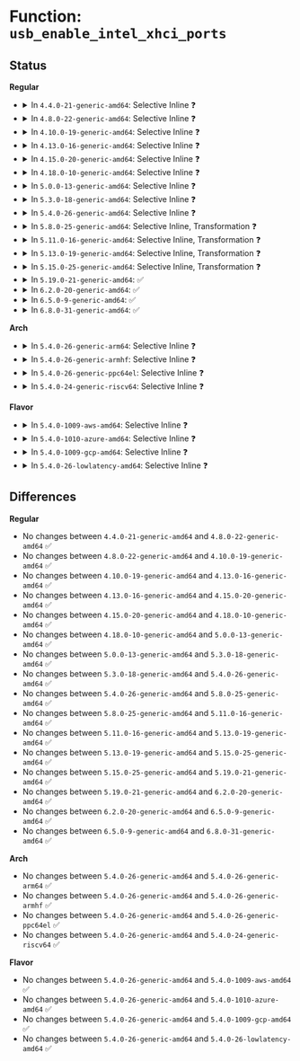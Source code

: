 # Function: <code>usb_enable_intel_xhci_ports</code>

## Status
<b>Regular</b>
<ul>
<li>
<details>
<summary>In <code>4.4.0-21-generic-amd64</code>: Selective Inline ❓</summary>

```c
void usb_enable_intel_xhci_ports(struct pci_dev * xhci_pdev)
```

```json
{
  "name": "usb_enable_intel_xhci_ports",
  "collision_type": "Unique Global",
  "inline_type": "Selective",
  "funcs": [
    {
      "addr": 18446744071585334816,
      "name": "usb_enable_intel_xhci_ports",
      "external": true,
      "loc": "drivers/usb/host/pci-quirks.c:867",
      "file": "drivers/usb/host/pci-quirks.c",
      "inline": "not declared, inlined",
      "caller_inline": [],
      "caller_func": [
        "drivers/usb/host/xhci-pci.c:xhci_pci_resume"
      ]
    }
  ],
  "symbols": [
    {
      "addr": 18446744071585334816,
      "name": "usb_enable_intel_xhci_ports",
      "section": ".text",
      "bind": "STB_GLOBAL",
      "size": 422
    }
  ]
}
```
</details>
</li>
<li>
<details>
<summary>In <code>4.8.0-22-generic-amd64</code>: Selective Inline ❓</summary>

```c
void usb_enable_intel_xhci_ports(struct pci_dev * xhci_pdev)
```

```json
{
  "name": "usb_enable_intel_xhci_ports",
  "collision_type": "Unique Global",
  "inline_type": "Selective",
  "funcs": [
    {
      "addr": 18446744071585731168,
      "name": "usb_enable_intel_xhci_ports",
      "external": true,
      "loc": "drivers/usb/host/pci-quirks.c:867",
      "file": "drivers/usb/host/pci-quirks.c",
      "inline": "not declared, inlined",
      "caller_inline": [],
      "caller_func": [
        "drivers/usb/host/xhci-pci.c:xhci_pci_resume"
      ]
    }
  ],
  "symbols": [
    {
      "addr": 18446744071585731168,
      "name": "usb_enable_intel_xhci_ports",
      "section": ".text",
      "bind": "STB_GLOBAL",
      "size": 422
    }
  ]
}
```
</details>
</li>
<li>
<details>
<summary>In <code>4.10.0-19-generic-amd64</code>: Selective Inline ❓</summary>

```c
void usb_enable_intel_xhci_ports(struct pci_dev * xhci_pdev)
```

```json
{
  "name": "usb_enable_intel_xhci_ports",
  "collision_type": "Unique Global",
  "inline_type": "Selective",
  "funcs": [
    {
      "addr": 18446744071585919760,
      "name": "usb_enable_intel_xhci_ports",
      "external": true,
      "loc": "drivers/usb/host/pci-quirks.c:866",
      "file": "drivers/usb/host/pci-quirks.c",
      "inline": "not declared, inlined",
      "caller_inline": [],
      "caller_func": [
        "drivers/usb/host/xhci-pci.c:xhci_pci_resume"
      ]
    }
  ],
  "symbols": [
    {
      "addr": 18446744071585919760,
      "name": "usb_enable_intel_xhci_ports",
      "section": ".text",
      "bind": "STB_GLOBAL",
      "size": 422
    }
  ]
}
```
</details>
</li>
<li>
<details>
<summary>In <code>4.13.0-16-generic-amd64</code>: Selective Inline ❓</summary>

```c
void usb_enable_intel_xhci_ports(struct pci_dev * xhci_pdev)
```

```json
{
  "name": "usb_enable_intel_xhci_ports",
  "collision_type": "Unique Global",
  "inline_type": "Selective",
  "funcs": [
    {
      "addr": 18446744071586004000,
      "name": "usb_enable_intel_xhci_ports",
      "external": true,
      "loc": "drivers/usb/host/pci-quirks.c:928",
      "file": "drivers/usb/host/pci-quirks.c",
      "inline": "not declared, inlined",
      "caller_inline": [],
      "caller_func": [
        "drivers/usb/host/xhci-pci.c:xhci_pci_resume"
      ]
    }
  ],
  "symbols": [
    {
      "addr": 18446744071586004000,
      "name": "usb_enable_intel_xhci_ports",
      "section": ".text",
      "bind": "STB_GLOBAL",
      "size": 380
    }
  ]
}
```
</details>
</li>
<li>
<details>
<summary>In <code>4.15.0-20-generic-amd64</code>: Selective Inline ❓</summary>

```c
void usb_enable_intel_xhci_ports(struct pci_dev * xhci_pdev)
```

```json
{
  "name": "usb_enable_intel_xhci_ports",
  "collision_type": "Unique Global",
  "inline_type": "Selective",
  "funcs": [
    {
      "addr": 18446744071586448144,
      "name": "usb_enable_intel_xhci_ports",
      "external": true,
      "loc": "drivers/usb/host/pci-quirks.c:929",
      "file": "drivers/usb/host/pci-quirks.c",
      "inline": "not declared, inlined",
      "caller_inline": [],
      "caller_func": [
        "drivers/usb/host/xhci-pci.c:xhci_pci_resume"
      ]
    }
  ],
  "symbols": [
    {
      "addr": 18446744071586448144,
      "name": "usb_enable_intel_xhci_ports",
      "section": ".text",
      "bind": "STB_GLOBAL",
      "size": 380
    }
  ]
}
```
</details>
</li>
<li>
<details>
<summary>In <code>4.18.0-10-generic-amd64</code>: Selective Inline ❓</summary>

```c
void usb_enable_intel_xhci_ports(struct pci_dev * xhci_pdev)
```

```json
{
  "name": "usb_enable_intel_xhci_ports",
  "collision_type": "Unique Global",
  "inline_type": "Selective",
  "funcs": [
    {
      "addr": 18446744071586713216,
      "name": "usb_enable_intel_xhci_ports",
      "external": true,
      "loc": "drivers/usb/host/pci-quirks.c:1038",
      "file": "drivers/usb/host/pci-quirks.c",
      "inline": "not declared, inlined",
      "caller_inline": [],
      "caller_func": [
        "drivers/usb/host/xhci-pci.c:xhci_pci_resume"
      ]
    }
  ],
  "symbols": [
    {
      "addr": 18446744071586713216,
      "name": "usb_enable_intel_xhci_ports",
      "section": ".text",
      "bind": "STB_GLOBAL",
      "size": 380
    }
  ]
}
```
</details>
</li>
<li>
<details>
<summary>In <code>5.0.0-13-generic-amd64</code>: Selective Inline ❓</summary>

```c
void usb_enable_intel_xhci_ports(struct pci_dev * xhci_pdev)
```

```json
{
  "name": "usb_enable_intel_xhci_ports",
  "collision_type": "Unique Global",
  "inline_type": "Selective",
  "funcs": [
    {
      "addr": 18446744071586870944,
      "name": "usb_enable_intel_xhci_ports",
      "external": true,
      "loc": "drivers/usb/host/pci-quirks.c:1032",
      "file": "drivers/usb/host/pci-quirks.c",
      "inline": "not declared, inlined",
      "caller_inline": [],
      "caller_func": [
        "drivers/usb/host/xhci-pci.c:xhci_pci_resume"
      ]
    }
  ],
  "symbols": [
    {
      "addr": 18446744071586870944,
      "name": "usb_enable_intel_xhci_ports",
      "section": ".text",
      "bind": "STB_GLOBAL",
      "size": 380
    }
  ]
}
```
</details>
</li>
<li>
<details>
<summary>In <code>5.3.0-18-generic-amd64</code>: Selective Inline ❓</summary>

```c
void usb_enable_intel_xhci_ports(struct pci_dev * xhci_pdev)
```

```json
{
  "name": "usb_enable_intel_xhci_ports",
  "collision_type": "Unique Global",
  "inline_type": "Selective",
  "funcs": [
    {
      "addr": 18446744071587129504,
      "name": "usb_enable_intel_xhci_ports",
      "external": true,
      "loc": "drivers/usb/host/pci-quirks.c:1041",
      "file": "drivers/usb/host/pci-quirks.c",
      "inline": "not declared, inlined",
      "caller_inline": [],
      "caller_func": [
        "drivers/usb/host/xhci-pci.c:xhci_pci_resume"
      ]
    }
  ],
  "symbols": [
    {
      "addr": 18446744071587129504,
      "name": "usb_enable_intel_xhci_ports",
      "section": ".text",
      "bind": "STB_GLOBAL",
      "size": 375
    }
  ]
}
```
</details>
</li>
<li>
<details>
<summary>In <code>5.4.0-26-generic-amd64</code>: Selective Inline ❓</summary>

```c
void usb_enable_intel_xhci_ports(struct pci_dev * xhci_pdev)
```

```json
{
  "name": "usb_enable_intel_xhci_ports",
  "collision_type": "Unique Global",
  "inline_type": "Selective",
  "funcs": [
    {
      "addr": 18446744071587329888,
      "name": "usb_enable_intel_xhci_ports",
      "external": true,
      "loc": "drivers/usb/host/pci-quirks.c:1041",
      "file": "drivers/usb/host/pci-quirks.c",
      "inline": "not declared, inlined",
      "caller_inline": [],
      "caller_func": [
        "drivers/usb/host/xhci-pci.c:xhci_pci_resume"
      ]
    }
  ],
  "symbols": [
    {
      "addr": 18446744071587329888,
      "name": "usb_enable_intel_xhci_ports",
      "section": ".text",
      "bind": "STB_GLOBAL",
      "size": 375
    }
  ]
}
```
</details>
</li>
<li>
<details>
<summary>In <code>5.8.0-25-generic-amd64</code>: Selective Inline, Transformation ❓</summary>

```c
void usb_enable_intel_xhci_ports(struct pci_dev * xhci_pdev)
```

```json
{
  "name": "usb_enable_intel_xhci_ports",
  "collision_type": "Unique Global",
  "inline_type": "Selective",
  "funcs": [
    {
      "addr": 18446744071588186320,
      "name": "usb_enable_intel_xhci_ports",
      "external": true,
      "loc": "drivers/usb/host/pci-quirks.c:1044",
      "file": "drivers/usb/host/pci-quirks.c",
      "inline": "not declared, inlined",
      "caller_inline": [],
      "caller_func": [
        "drivers/usb/host/pci-quirks.c:quirk_usb_handoff_xhci"
      ]
    }
  ],
  "symbols": [
    {
      "addr": 18446744071588186320,
      "name": "usb_enable_intel_xhci_ports.part.0",
      "section": ".text",
      "bind": "STB_LOCAL",
      "size": 312
    },
    {
      "addr": 18446744071588186640,
      "name": "usb_enable_intel_xhci_ports",
      "section": ".text",
      "bind": "STB_GLOBAL",
      "size": 79
    }
  ]
}
```
</details>
</li>
<li>
<details>
<summary>In <code>5.11.0-16-generic-amd64</code>: Selective Inline, Transformation ❓</summary>

```c
void usb_enable_intel_xhci_ports(struct pci_dev * xhci_pdev)
```

```json
{
  "name": "usb_enable_intel_xhci_ports",
  "collision_type": "Unique Global",
  "inline_type": "Selective",
  "funcs": [
    {
      "addr": 18446744071588223152,
      "name": "usb_enable_intel_xhci_ports",
      "external": true,
      "loc": "drivers/usb/host/pci-quirks.c:1039",
      "file": "drivers/usb/host/pci-quirks.c",
      "inline": "not declared, inlined",
      "caller_inline": [],
      "caller_func": [
        "drivers/usb/host/pci-quirks.c:quirk_usb_handoff_xhci"
      ]
    }
  ],
  "symbols": [
    {
      "addr": 18446744071588223152,
      "name": "usb_enable_intel_xhci_ports.part.0",
      "section": ".text",
      "bind": "STB_LOCAL",
      "size": 312
    },
    {
      "addr": 18446744071588223472,
      "name": "usb_enable_intel_xhci_ports",
      "section": ".text",
      "bind": "STB_GLOBAL",
      "size": 79
    }
  ]
}
```
</details>
</li>
<li>
<details>
<summary>In <code>5.13.0-19-generic-amd64</code>: Selective Inline, Transformation ❓</summary>

```c
void usb_enable_intel_xhci_ports(struct pci_dev * xhci_pdev)
```

```json
{
  "name": "usb_enable_intel_xhci_ports",
  "collision_type": "Unique Global",
  "inline_type": "Selective",
  "funcs": [
    {
      "addr": 18446744071588106416,
      "name": "usb_enable_intel_xhci_ports",
      "external": true,
      "loc": "drivers/usb/host/pci-quirks.c:1039",
      "file": "drivers/usb/host/pci-quirks.c",
      "inline": "not declared, inlined",
      "caller_inline": [],
      "caller_func": [
        "drivers/usb/host/pci-quirks.c:quirk_usb_handoff_xhci"
      ]
    }
  ],
  "symbols": [
    {
      "addr": 18446744071588106416,
      "name": "usb_enable_intel_xhci_ports.part.0",
      "section": ".text",
      "bind": "STB_LOCAL",
      "size": 312
    },
    {
      "addr": 18446744071588106736,
      "name": "usb_enable_intel_xhci_ports",
      "section": ".text",
      "bind": "STB_GLOBAL",
      "size": 79
    }
  ]
}
```
</details>
</li>
<li>
<details>
<summary>In <code>5.15.0-25-generic-amd64</code>: Selective Inline, Transformation ❓</summary>

```c
void usb_enable_intel_xhci_ports(struct pci_dev * xhci_pdev)
```

```json
{
  "name": "usb_enable_intel_xhci_ports",
  "collision_type": "Unique Global",
  "inline_type": "Selective",
  "funcs": [
    {
      "addr": 18446744071588740256,
      "name": "usb_enable_intel_xhci_ports",
      "external": true,
      "loc": "drivers/usb/host/pci-quirks.c:1039",
      "file": "drivers/usb/host/pci-quirks.c",
      "inline": "not declared, inlined",
      "caller_inline": [],
      "caller_func": [
        "drivers/usb/host/pci-quirks.c:quirk_usb_handoff_xhci"
      ]
    }
  ],
  "symbols": [
    {
      "addr": 18446744071588740256,
      "name": "usb_enable_intel_xhci_ports.part.0",
      "section": ".text",
      "bind": "STB_LOCAL",
      "size": 303
    },
    {
      "addr": 18446744071588740560,
      "name": "usb_enable_intel_xhci_ports",
      "section": ".text",
      "bind": "STB_GLOBAL",
      "size": 79
    }
  ]
}
```
</details>
</li>
<li>
<details>
<summary>In <code>5.19.0-21-generic-amd64</code>: ✅</summary>

```c
void usb_enable_intel_xhci_ports(struct pci_dev * xhci_pdev)
```

```json
{
  "name": "usb_enable_intel_xhci_ports",
  "collision_type": "Unique Global",
  "inline_type": "No",
  "funcs": [
    {
      "addr": 18446744071590156160,
      "name": "usb_enable_intel_xhci_ports",
      "external": true,
      "loc": "drivers/usb/host/pci-quirks.c:1039",
      "file": "drivers/usb/host/pci-quirks.c",
      "inline": "seen, unknown",
      "caller_inline": [],
      "caller_func": [
        "drivers/usb/host/pci-quirks.c:quirk_usb_handoff_xhci"
      ]
    }
  ],
  "symbols": [
    {
      "addr": 18446744071590156160,
      "name": "usb_enable_intel_xhci_ports",
      "section": ".text",
      "bind": "STB_GLOBAL",
      "size": 392
    }
  ]
}
```
</details>
</li>
<li>
<details>
<summary>In <code>6.2.0-20-generic-amd64</code>: ✅</summary>

```c
void usb_enable_intel_xhci_ports(struct pci_dev * xhci_pdev)
```

```json
{
  "name": "usb_enable_intel_xhci_ports",
  "collision_type": "Unique Global",
  "inline_type": "No",
  "funcs": [
    {
      "addr": 18446744071591771104,
      "name": "usb_enable_intel_xhci_ports",
      "external": true,
      "loc": "drivers/usb/host/pci-quirks.c:1039",
      "file": "drivers/usb/host/pci-quirks.c",
      "inline": "seen, unknown",
      "caller_inline": [],
      "caller_func": [
        "drivers/usb/host/pci-quirks.c:quirk_usb_handoff_xhci"
      ]
    }
  ],
  "symbols": [
    {
      "addr": 18446744071591771104,
      "name": "usb_enable_intel_xhci_ports",
      "section": ".text",
      "bind": "STB_GLOBAL",
      "size": 389
    }
  ]
}
```
</details>
</li>
<li>
<details>
<summary>In <code>6.5.0-9-generic-amd64</code>: ✅</summary>

```c
void usb_enable_intel_xhci_ports(struct pci_dev * xhci_pdev)
```

```json
{
  "name": "usb_enable_intel_xhci_ports",
  "collision_type": "Unique Global",
  "inline_type": "No",
  "funcs": [
    {
      "addr": 18446744071592194256,
      "name": "usb_enable_intel_xhci_ports",
      "external": true,
      "loc": "drivers/usb/host/pci-quirks.c:1037",
      "file": "drivers/usb/host/pci-quirks.c",
      "inline": "seen, unknown",
      "caller_inline": [],
      "caller_func": [
        "drivers/usb/host/pci-quirks.c:quirk_usb_handoff_xhci"
      ]
    }
  ],
  "symbols": [
    {
      "addr": 18446744071592194256,
      "name": "usb_enable_intel_xhci_ports",
      "section": ".text",
      "bind": "STB_GLOBAL",
      "size": 389
    }
  ]
}
```
</details>
</li>
<li>
<details>
<summary>In <code>6.8.0-31-generic-amd64</code>: ✅</summary>

```c
void usb_enable_intel_xhci_ports(struct pci_dev * xhci_pdev)
```

```json
{
  "name": "usb_enable_intel_xhci_ports",
  "collision_type": "Unique Global",
  "inline_type": "No",
  "funcs": [
    {
      "addr": 18446744071592934976,
      "name": "usb_enable_intel_xhci_ports",
      "external": true,
      "loc": "drivers/usb/host/pci-quirks.c:1049",
      "file": "drivers/usb/host/pci-quirks.c",
      "inline": "seen, unknown",
      "caller_inline": [],
      "caller_func": [
        "drivers/usb/host/pci-quirks.c:quirk_usb_handoff_xhci"
      ]
    }
  ],
  "symbols": [
    {
      "addr": 18446744071592934976,
      "name": "usb_enable_intel_xhci_ports",
      "section": ".text",
      "bind": "STB_GLOBAL",
      "size": 389
    }
  ]
}
```
</details>
</li>
</ul>
<b>Arch</b>
<ul>
<li>
<details>
<summary>In <code>5.4.0-26-generic-arm64</code>: Selective Inline ❓</summary>

```c
void usb_enable_intel_xhci_ports(struct pci_dev * xhci_pdev)
```

```json
{
  "name": "usb_enable_intel_xhci_ports",
  "collision_type": "Unique Global",
  "inline_type": "Selective",
  "funcs": [
    {
      "addr": 18446603336500445096,
      "name": "usb_enable_intel_xhci_ports",
      "external": true,
      "loc": "drivers/usb/host/pci-quirks.c:1041",
      "file": "drivers/usb/host/pci-quirks.c",
      "inline": "not declared, inlined",
      "caller_inline": [],
      "caller_func": [
        "drivers/usb/host/pci-quirks.c:quirk_usb_handoff_xhci",
        "drivers/usb/host/xhci-pci.c:xhci_pci_resume"
      ]
    }
  ],
  "symbols": [
    {
      "addr": 18446603336500445096,
      "name": "usb_enable_intel_xhci_ports",
      "section": ".text",
      "bind": "STB_GLOBAL",
      "size": 416
    }
  ]
}
```
</details>
</li>
<li>
<details>
<summary>In <code>5.4.0-26-generic-armhf</code>: Selective Inline ❓</summary>

```c
void usb_enable_intel_xhci_ports(struct pci_dev * xhci_pdev)
```

```json
{
  "name": "usb_enable_intel_xhci_ports",
  "collision_type": "Unique Global",
  "inline_type": "Selective",
  "funcs": [
    {
      "addr": 3232901964,
      "name": "usb_enable_intel_xhci_ports",
      "external": true,
      "loc": "drivers/usb/host/pci-quirks.c:1041",
      "file": "drivers/usb/host/pci-quirks.c",
      "inline": "not declared, inlined",
      "caller_inline": [],
      "caller_func": [
        "drivers/usb/host/xhci-pci.c:xhci_pci_resume"
      ]
    }
  ],
  "symbols": [
    {
      "addr": 3232901964,
      "name": "usb_enable_intel_xhci_ports",
      "section": ".text",
      "bind": "STB_GLOBAL",
      "size": 440
    }
  ]
}
```
</details>
</li>
<li>
<details>
<summary>In <code>5.4.0-26-generic-ppc64el</code>: Selective Inline ❓</summary>

```c
void usb_enable_intel_xhci_ports(struct pci_dev * xhci_pdev)
```

```json
{
  "name": "usb_enable_intel_xhci_ports",
  "collision_type": "Unique Global",
  "inline_type": "Selective",
  "funcs": [
    {
      "addr": 13835058055293797856,
      "name": "usb_enable_intel_xhci_ports",
      "external": true,
      "loc": "drivers/usb/host/pci-quirks.c:1041",
      "file": "drivers/usb/host/pci-quirks.c",
      "inline": "not declared, inlined",
      "caller_inline": [],
      "caller_func": [
        "drivers/usb/host/xhci-pci.c:xhci_pci_resume"
      ]
    }
  ],
  "symbols": [
    {
      "addr": 13835058055293797856,
      "name": "usb_enable_intel_xhci_ports",
      "section": ".text",
      "bind": "STB_GLOBAL",
      "size": 612
    }
  ]
}
```
</details>
</li>
<li>
<details>
<summary>In <code>5.4.0-24-generic-riscv64</code>: Selective Inline ❓</summary>

```c
void usb_enable_intel_xhci_ports(struct pci_dev * xhci_pdev)
```

```json
{
  "name": "usb_enable_intel_xhci_ports",
  "collision_type": "Unique Global",
  "inline_type": "Selective",
  "funcs": [
    {
      "addr": 18446743936277336386,
      "name": "usb_enable_intel_xhci_ports",
      "external": true,
      "loc": "drivers/usb/host/pci-quirks.c:1041",
      "file": "drivers/usb/host/pci-quirks.c",
      "inline": "not declared, inlined",
      "caller_inline": [],
      "caller_func": [
        "drivers/usb/host/xhci-pci.c:xhci_pci_resume"
      ]
    }
  ],
  "symbols": [
    {
      "addr": 18446743936277336386,
      "name": "usb_enable_intel_xhci_ports",
      "section": ".text",
      "bind": "STB_GLOBAL",
      "size": 400
    }
  ]
}
```
</details>
</li>
</ul>
<b>Flavor</b>
<ul>
<li>
<details>
<summary>In <code>5.4.0-1009-aws-amd64</code>: Selective Inline ❓</summary>

```c
void usb_enable_intel_xhci_ports(struct pci_dev * xhci_pdev)
```

```json
{
  "name": "usb_enable_intel_xhci_ports",
  "collision_type": "Unique Global",
  "inline_type": "Selective",
  "funcs": [
    {
      "addr": 18446744071587035968,
      "name": "usb_enable_intel_xhci_ports",
      "external": true,
      "loc": "drivers/usb/host/pci-quirks.c:1041",
      "file": "drivers/usb/host/pci-quirks.c",
      "inline": "not declared, inlined",
      "caller_inline": [],
      "caller_func": [
        "drivers/usb/host/xhci-pci.c:xhci_pci_resume"
      ]
    }
  ],
  "symbols": [
    {
      "addr": 18446744071587035968,
      "name": "usb_enable_intel_xhci_ports",
      "section": ".text",
      "bind": "STB_GLOBAL",
      "size": 375
    }
  ]
}
```
</details>
</li>
<li>
<details>
<summary>In <code>5.4.0-1010-azure-amd64</code>: Selective Inline ❓</summary>

```c
void usb_enable_intel_xhci_ports(struct pci_dev * xhci_pdev)
```

```json
{
  "name": "usb_enable_intel_xhci_ports",
  "collision_type": "Unique Global",
  "inline_type": "Selective",
  "funcs": [
    {
      "addr": 18446744071586896496,
      "name": "usb_enable_intel_xhci_ports",
      "external": true,
      "loc": "drivers/usb/host/pci-quirks.c:1041",
      "file": "drivers/usb/host/pci-quirks.c",
      "inline": "not declared, inlined",
      "caller_inline": [],
      "caller_func": [
        "drivers/usb/host/xhci-pci.c:xhci_pci_resume"
      ]
    }
  ],
  "symbols": [
    {
      "addr": 18446744071586896496,
      "name": "usb_enable_intel_xhci_ports",
      "section": ".text",
      "bind": "STB_GLOBAL",
      "size": 375
    }
  ]
}
```
</details>
</li>
<li>
<details>
<summary>In <code>5.4.0-1009-gcp-amd64</code>: Selective Inline ❓</summary>

```c
void usb_enable_intel_xhci_ports(struct pci_dev * xhci_pdev)
```

```json
{
  "name": "usb_enable_intel_xhci_ports",
  "collision_type": "Unique Global",
  "inline_type": "Selective",
  "funcs": [
    {
      "addr": 18446744071587284448,
      "name": "usb_enable_intel_xhci_ports",
      "external": true,
      "loc": "drivers/usb/host/pci-quirks.c:1041",
      "file": "drivers/usb/host/pci-quirks.c",
      "inline": "not declared, inlined",
      "caller_inline": [],
      "caller_func": [
        "drivers/usb/host/xhci-pci.c:xhci_pci_resume"
      ]
    }
  ],
  "symbols": [
    {
      "addr": 18446744071587284448,
      "name": "usb_enable_intel_xhci_ports",
      "section": ".text",
      "bind": "STB_GLOBAL",
      "size": 375
    }
  ]
}
```
</details>
</li>
<li>
<details>
<summary>In <code>5.4.0-26-lowlatency-amd64</code>: Selective Inline ❓</summary>

```c
void usb_enable_intel_xhci_ports(struct pci_dev * xhci_pdev)
```

```json
{
  "name": "usb_enable_intel_xhci_ports",
  "collision_type": "Unique Global",
  "inline_type": "Selective",
  "funcs": [
    {
      "addr": 18446744071587391216,
      "name": "usb_enable_intel_xhci_ports",
      "external": true,
      "loc": "drivers/usb/host/pci-quirks.c:1041",
      "file": "drivers/usb/host/pci-quirks.c",
      "inline": "not declared, inlined",
      "caller_inline": [],
      "caller_func": [
        "drivers/usb/host/xhci-pci.c:xhci_pci_resume"
      ]
    }
  ],
  "symbols": [
    {
      "addr": 18446744071587391216,
      "name": "usb_enable_intel_xhci_ports",
      "section": ".text",
      "bind": "STB_GLOBAL",
      "size": 375
    }
  ]
}
```
</details>
</li>
</ul>

## Differences
<b>Regular</b>
<ul>
<li>
No changes between <code>4.4.0-21-generic-amd64</code> and <code>4.8.0-22-generic-amd64</code> ✅
</li>
<li>
No changes between <code>4.8.0-22-generic-amd64</code> and <code>4.10.0-19-generic-amd64</code> ✅
</li>
<li>
No changes between <code>4.10.0-19-generic-amd64</code> and <code>4.13.0-16-generic-amd64</code> ✅
</li>
<li>
No changes between <code>4.13.0-16-generic-amd64</code> and <code>4.15.0-20-generic-amd64</code> ✅
</li>
<li>
No changes between <code>4.15.0-20-generic-amd64</code> and <code>4.18.0-10-generic-amd64</code> ✅
</li>
<li>
No changes between <code>4.18.0-10-generic-amd64</code> and <code>5.0.0-13-generic-amd64</code> ✅
</li>
<li>
No changes between <code>5.0.0-13-generic-amd64</code> and <code>5.3.0-18-generic-amd64</code> ✅
</li>
<li>
No changes between <code>5.3.0-18-generic-amd64</code> and <code>5.4.0-26-generic-amd64</code> ✅
</li>
<li>
No changes between <code>5.4.0-26-generic-amd64</code> and <code>5.8.0-25-generic-amd64</code> ✅
</li>
<li>
No changes between <code>5.8.0-25-generic-amd64</code> and <code>5.11.0-16-generic-amd64</code> ✅
</li>
<li>
No changes between <code>5.11.0-16-generic-amd64</code> and <code>5.13.0-19-generic-amd64</code> ✅
</li>
<li>
No changes between <code>5.13.0-19-generic-amd64</code> and <code>5.15.0-25-generic-amd64</code> ✅
</li>
<li>
No changes between <code>5.15.0-25-generic-amd64</code> and <code>5.19.0-21-generic-amd64</code> ✅
</li>
<li>
No changes between <code>5.19.0-21-generic-amd64</code> and <code>6.2.0-20-generic-amd64</code> ✅
</li>
<li>
No changes between <code>6.2.0-20-generic-amd64</code> and <code>6.5.0-9-generic-amd64</code> ✅
</li>
<li>
No changes between <code>6.5.0-9-generic-amd64</code> and <code>6.8.0-31-generic-amd64</code> ✅
</li>
</ul>
<b>Arch</b>
<ul>
<li>
No changes between <code>5.4.0-26-generic-amd64</code> and <code>5.4.0-26-generic-arm64</code> ✅
</li>
<li>
No changes between <code>5.4.0-26-generic-amd64</code> and <code>5.4.0-26-generic-armhf</code> ✅
</li>
<li>
No changes between <code>5.4.0-26-generic-amd64</code> and <code>5.4.0-26-generic-ppc64el</code> ✅
</li>
<li>
No changes between <code>5.4.0-26-generic-amd64</code> and <code>5.4.0-24-generic-riscv64</code> ✅
</li>
</ul>
<b>Flavor</b>
<ul>
<li>
No changes between <code>5.4.0-26-generic-amd64</code> and <code>5.4.0-1009-aws-amd64</code> ✅
</li>
<li>
No changes between <code>5.4.0-26-generic-amd64</code> and <code>5.4.0-1010-azure-amd64</code> ✅
</li>
<li>
No changes between <code>5.4.0-26-generic-amd64</code> and <code>5.4.0-1009-gcp-amd64</code> ✅
</li>
<li>
No changes between <code>5.4.0-26-generic-amd64</code> and <code>5.4.0-26-lowlatency-amd64</code> ✅
</li>
</ul>
